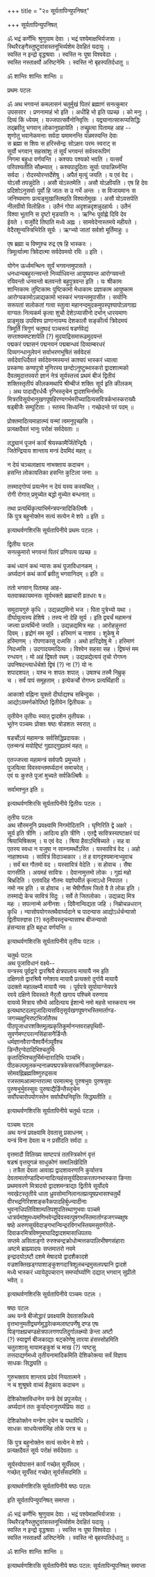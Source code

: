 +++
title = "२० सूर्यतापिन्युपनिषत्"

+++
सूर्यतापिन्युपनिषत्

ॐ भद्रं कर्णेभिः श्रुणुयाम देवाः ।  भद्रं पश्येमाक्षभिर्यजत्राः ।  
स्थिरैरङ्गैस्तुष्टुवांसस्तनूभिर्व्यशेम देवहितं यदायुः ।  
स्वस्ति न इन्द्रो वृद्धश्रवाः ।  स्वस्ति नः पूषा विश्ववेदाः ।  
स्वस्ति नस्तार्क्ष्यो अरिष्टनेमिः । स्वस्ति नो बृहस्पतिर्दधातु ॥

ॐ शान्तिः शान्तिः शान्तिः ॥

प्रथमः पटलः

ॐ अथ भगवन्तं कमलासनं चतुर्मुखं पितरं ब्रह्माणं सनत्कुमार  
उपससार । प्रणनामाहं भो इति । अधीहि भो इति पप्रच्छ । को मनुः ।  
दिव्यं किं ध्येयम् । यज्जपात्सर्वैनोनिवृत्तिः । यद्व्यानात्सारूप्यसिद्धिः  
तद्ब्रवीतु भगवान् लोकानुग्रहायेति । तच्छ्रुत्वा पितामह आह --  
शृणोतु भवानेकमनाः सर्वदा यमामनन्ति यन्नमस्यन्ति देवाः  
स ब्रह्मा स शिवः स हरिस्सेन्द्रः सोऽक्षरः परमः स्वराट् स  
सूर्यो भगवान् सहस्रांशुः तं सूर्यं भगवन्तं सर्वस्वरूपिणं  
निगमा बहुधा वर्णयन्ति । कश्यपः पश्यको भवति । यत्सर्वं  
परिपश्यतीति सौक्ष्म्यात् । कश्यपादुदिताः सूर्याः पापान्निर्घ्नन्ति  
सर्वदा । रोदस्योरन्तर्देशेषु । अपैतं मृत्युं जयति । य एवं वेद ।  
योऽसौ तपन्नुदेति । असौ योऽस्तमेति । असौ योऽक्षीयति । एष हि देवः  
प्रदिशोऽनुसर्वाः पूर्वो हि जातः स उ गर्भे अन्तः । स विजायमानः स  
जनिष्यमाणः प्रत्यङ्मुखास्तिष्ठति विश्वतोमुखः । असौ योऽवसर्पति  
नीलग्रीवो विलोहितः । उतैनं गोपा अदृशन्नदृशन्नुदहार्यः । उतैनं  
विश्वा भूतानि स दृष्टो मृडयाति नः । ऋग्भिः पूर्वाह्णे दिवि देव  
ईयते । यजुर्वेदे तिष्ठति मध्ये अह्नः । सामवेदेनास्तमये महीयते ।  
वेदैरशून्यस्त्रिभिरेति सूर्यः । ऋग्भ्यो जातां सर्वशो मूर्तिमाहुः ॥

एष ब्रह्मा च विष्णुश्च रुद्र एष हि भास्करः ।  
त्रिमूर्त्यात्मा त्रिवेदात्मा सर्वदेवमयो रविः ॥ इति ।

योगेन ऊर्ध्वमन्थिनः सूर्यं भगवन्तमुपासते ।  
धनधान्यबहुरत्नवन्तो निर्व्याधिवन्त आयुष्यवन्त आरोग्यवन्तो  
रयिवन्तो धनवन्तो बलवन्तो बहुपुत्रवन्त इति । यः श्रीकामः  
शान्तिकामः तुष्टिकामः पुष्टिकामो मेधाकामः प्रज्ञाकाम आयुष्काम  
आरोग्यकामोऽन्नाद्यकामो भास्करं भगवन्तमुपासीत । सयोनिः  
सरूपतां सलोकतां गत्वा स्तुत्वा महानन्दमुदकमुपस्पृश्यापोऽवगाह्य  
वाग्यतः नित्यकर्म कृत्वा शुचौ देशेऽप्यासीनो दर्भान् धारयमाणः  
प्राङ्मुख उपविश्य प्राणानायम्य देशकालौ सङ्कीर्त्य त्रिवेदमयं  
त्रिमूर्तिं त्रिगुणं चतुष्पदं पञ्चरूपं षडर्णवेद्यं  
सप्ताश्वमष्टशापेति (?) मुदयाद्रिसमारूढमुदयन्तं  
पद्मकरं पद्मासनं पद्मनयनं पद्मबान्धवं दिव्याम्बरधरं  
दिव्यगन्धानुलेपनं सर्वाभरणभूषितं सर्ववेदसं  
सर्वदेवाधिदैवतं सर्वदेवनमस्यन्तं काश्यपं भास्करं ध्यात्वा  
प्रस्कण्वः कण्वपुत्रो मुनिरस्य छन्दोऽनुष्टुब्भास्करो द्वादशात्मको  
दैवतमुदात्तस्वरो ज्ञानं नेत्रं सूर्यस्तत्त्वं प्रथमं बीजं द्वितीयं  
शक्तिस्तृतीयं कीलकमथापि श्रीम्बीजं शक्तिः सूर्य इति कीलकम्  
। अथ पादाद्यैरर्धर्चैः रृग्भिस्तृचेन द्वादशभिर्नामभिः  
मित्ररविसूर्यभानुखगपूषहिरण्यगर्भमरीच्यादित्यसवित्रर्कभास्कराख्यैः  
षड्बीजैः सम्पुटिताः । स्तस्य सिध्यन्ति । गच्छेदन्ते परं पदम् ॥

प्रोक्तमादित्यमाहात्म्यं यन्मां त्वमनुपृच्छसि ।  
प्रत्यक्षदैवतं भानुः परोक्षं सर्वदेवताः ॥

तद्ध्यानं पूजनं कार्यं श्रेयस्कामैर्जितेन्द्रियैः ।  
जितेन्द्रियाय शान्ताय मन्त्रं देयमिदं महत् ॥

न देयं चञ्चलाक्षाय नाभक्ताय कदाचन ।  
हसन्ति लोकायतिका हसन्ति कुटिला जनाः ॥

तस्माद्गोप्यं प्रयत्नेन न देयं यस्य कस्यचित् ।  
रोगी रोगात् प्रमुच्येत बद्धो मुच्येत बन्धनात् ॥

तथा प्रत्यर्थिकृत्याभिर्मन्त्रयन्त्रादिकिल्विषैः ।  
किं पुत्र बहुनोक्तेन सत्यं सत्येन मे शपे ॥ इति ॥

इत्याथर्वणशिरसि सूर्यतापिनीये प्रथमः पटलः ।

द्वितीयः पटलः  
सनत्कुमारो भगवन्तं पितरं प्रणिपत्य पप्रच्छ ॥

कथं ध्यानं कथं न्यासः कथं पूजाविधानकम् ।  
अर्घ्यदानं कथं कार्यं ब्रवीतु भगवानिदम् ॥ इति ॥

ततो भगवान् पितामह आह-  
यतवाक्कायमनसः सूर्यभक्तो ब्रह्मचारी व्रतधरः ष॥

समुदायगुरुं कृधि । उद्यन्नद्यमिनो भज । पिता पुत्रेभ्यो यथा ।  
दीर्घायुत्वस्य हेशिषे । तस्य नो देहि सूर्य । इति द्व्यर्चं महामन्त्रं  
जप्त्वा प्रत्यर्थिनो जयति । उद्यन्नद्यमित्र महः । आरोहन्नुत्तरां  
दिवम् । हृद्रोगं मम सूर्य । हरिमाणं च नाशय । शुकेषु मे  
हरिमाणम् । रोपणाकासु दध्मसि । अथो हारिद्रवेषु मे । हरिमाणं  
निदध्मसि । उदगादयमादित्यः । विश्वेन सहसा सह । द्विषन्तं मम  
रन्धयन् । मो अहं द्विषतो रथम् । उद्यन्नद्येत्ययं तृचो रोगघ्नः  
उपनिषदन्त्यार्धर्चशो द्विषं (?) ना (?) यो नः  
शपादशपत् । यश्च नः शपतः शपात् । उषाश्च तस्मै निम्रुक्  
च । सर्वं पापं समूहताम् । इत्येकर्चो रोगघ्नः प्रत्यर्थिहारी ॥

आकाशो वह्निना युक्तो दीर्घाद्यश्च सबिन्दुकः ।  
आद्योऽयमर्णकोपिष्ठो द्वितीयेन द्वितीयकः ॥

तृतीयेन तृतीयः स्यात् द्वादशेन तृतीयकः ।  
भूतेन पञ्चमः प्रोक्तः षष्ठः षोडशतः स्वरात् ॥

षडर्चोऽयं महामन्त्रः सर्वसिद्धिप्रदायकः ।  
एतन्मन्त्रं मयोद्दिष्टं गुह्याद्गुह्यतमं महत् ॥

एतज्जप्त्वा महामन्त्रं सर्वपापैः प्रमुच्यते ।  
पूजयित्वा विवस्वन्तमर्घ्यदानं समाचरेत् ।  
एवं यः कुरुते पूजां मुच्यते सर्वकिल्बिषैः ॥

सर्वामश्नुत इति ॥

इत्याथर्वणशिरसि सूर्यतापिनीये द्वितीयः पटलः ।

तृतीयः पटलः  
अथ सौरमनूनि प्रवक्ष्यामि निगमोदितानि । घृणिरिति द्वे अक्षरे ।  
सूर्य इति त्रीणि । आदित्य इति त्रीणि । एतद्वै सावित्रस्याष्टाक्षरं पदं  
श्रियाभिषिक्तम् । य एवं वेद । श्रिया हैवाऽभिषिच्यते । सह वा  
एतस्य स्वधा न यजुषा न साम्नामर्थोऽस्ति । यस्सावित्रं वेद । अहो  
नाहाश्वथ्यः । सावित्रं विदाञ्चकार । तं ह वागदृश्यमानाभ्युवाच  
। सर्वं बत गौतमो वद । यस्सावित्रं वेदेति । स होवाच । सैषा  
वागसीति । अयमहं सावित्रः । देवानामुत्तमो लोकः । गुह्यं महो  
बिभ्रदिति । एतावदिह गौतमः यज्ञोपवीतं कृत्वाऽधो निपपात ।  
नमो नम इति । स होवाच । मा भैषीर्गौतम जितो वै ते लोक इति ।  
तस्माद्ये केच सावित्रं विदुः । सर्वे ते जितलोकाः । उद्यन्नद्य मित्र  
महः । सपत्नान्मे अनीनशः । दिवैनान्विद्यता जहि । निम्रोचन्नधरान्  
कृधि । न्यासोपयोगस्तथैवार्घ्यदाने च पादन्यास आद्योऽर्धर्चन्यासो  
द्वितीयरुज्ञस (?) स्तृतीयस्तृचन्यासश्च बीजन्यासो  
हंसन्यास इति बहुधा वर्णयन्ति ॥

इत्याथर्वणशिरसि सूर्यतापिनीये तृतीयः पटलः ।

चतुर्थः पटलः  
अथ पूजाविधानं वक्ष्ये--  
यन्त्रस्य पूर्वद्वारे द्वारश्रियै क्षेत्रपालाय मायायै नम इति  
दक्षिणतो द्वारश्रियै गणेशाय मायायै प्रत्यक्तो दुर्गायै मायायै  
उदक्तो महालक्ष्म्यै मायायै नमः । पूर्वपत्रे सूर्यायाग्नेयपत्रे  
रवये दक्षिणे विवस्वते नैरृतौ खगाय पश्चिमे वरुणाय  
वायव्ये मित्राय सौम्ये आदित्याय ईशान्ये नमो महसे भास्कराय नम  
इत्यथाष्टदलपूजादित्यसवितृसूर्यखगपूषगभस्तिमार्ताण्ड-  
जगच्चक्षुभिरष्टभिर्जातैरथ  
पीठपूजाधारशक्तिमूलप्रकृतिकूर्मानन्तवराहपृथिवी-  
सुवर्णमण्टपरत्नसिंहासनैर्ङिन्तैः  
धर्मज्ञानवैराग्यैश्वर्यैर्नञ्पूर्वैश्च  
ङिन्तैरृग्वेदादिभिश्चतुर्भिः  
कृतादिभिश्चतुर्भिर्मन्दारादिभिः पञ्चभि।  
पीठकल्पमूलकन्दनाळपद्मपत्रकेसरकर्णिकासूर्यमण्डल-  
सोमवह्निब्रह्मविष्णुरुद्रसत्व  
रजस्तमआत्मान्तरात्मा परमात्मभूः पुरुषभुवः पुरुषसुवः  
पुरुषभूर्भुवस्सुवः पुरुषाद्यैर्ङिन्तैस्तृचेन  
सर्वोपचारोपयोगस्तेन सर्वाघौघनिवृत्तिः सिद्ध्यतीति ॥

इत्याथर्वणशिरसि सूर्यतापिनीये चतुर्थः पटलः ।

पञ्चमः पटलः  
अथ यन्त्रं प्रवक्ष्यामि देवतासु प्रसाधनम् ।  
यन्त्रं विना देवता च न प्रसीदति सर्वदा ॥

वृत्तमादौ विलिख्य साष्टपत्रं ततस्त्रिकोणं वृत्तं  
षडश्रं वृत्तयुगळं साधुकोणं समालिखेदिति  
। तत्रैता देवता आवाह्य द्वादशावरणानि कुर्यात्तत्र  
देवतामार्ताण्डादिभान्वादित्यहंससूर्यदिवाकरतपनभास्करा ङिन्ताः  
प्रथमावरणे मित्रादयो द्वादशमन्त्राद्याः द्वितीये सूर्योदये  
नवखेटस्तृतीये धाता ध्रुवसोमानिलानलप्रत्यूषप्रभासश्चतुर्थे  
वीरभद्रगिरिशशङ्करैकपादहिर्बुध्न्यादीनाः  
भुवनाधिपतिविशाम्पतिपशुपतिस्थाणुभवाः पञ्चमे  
धात्रर्यमांशुमध्यमणिभवेन्द्रविवस्वत्पूषगभस्तिमार्ताण्डजगच्चक्षुषः  
षष्ठे अरुणसूर्यवेदाङ्गभान्विन्द्ररविगभस्तियमसुवर्णरेतो-  
दिवाकरमित्रविष्णुमाघादिद्वादशमासाधिपतयः  
सप्तमे असिताङ्गो रुरुश्चन्द्रक्रोधोन्मत्तकपालिभीषणसंहाराः  
अष्टमे ब्राह्म्यादयः सप्तमातरो नवमे  
इन्द्रादयोऽष्टौ दशमे मेषादयो द्वादशैकादशे  
वज्रशक्तिखड्गपाशाङ्कुशगदात्रिशूलचन्द्रमुसलपद्मानि द्वादशे  
मध्ये भास्करं ध्यायेदुपचारान् समर्प्यार्घ्याणि दद्यात् भगवान् सुप्रीतो  
भवेत् ॥

इत्याथर्वणशिरसि सूर्यतापिनीये पञ्चमः पटलः ।

षष्ठः पटलः  
अथ यन्त्रे बीजोद्धारं प्रवक्ष्यामि देवतासन्निधये  
वृत्तभानुमतीद्व्यर्णमुद्धरेत्कमलाष्टपर्णेषु दण्ड एषः  
पिङ्गाक्षप्रचण्डक्षेत्रपालगणपतिदुर्गालक्ष्म्यो ङेन्ता अष्टौ  
(?) स्याद्वर्ण बीजकाद्याः षट्कोणेषु तारया हंसस्सोहमिति  
चतुराशासु मायामङ्कुशं च माख (?) प्वष्टसु  
तत्तदाद्यर्णमध्ये तृतीयनामादिकमिति देशिकोक्त्या सर्वं विज्ञाय  
साधकः सिद्ध्यति ॥

गुरुभक्ताय शान्ताय प्रदेयं नियतात्मने ।  
न च शुश्रूषवे वाच्यं हैतुकाय कदाचन ॥

देशिकोक्तविधानेन यन्त्रे देवं प्रपूजयेत् ।  
अर्घ्यदानं ततः कुर्याद्भानुरर्घ्यप्रियः सदा ॥

देशिकोक्तेन मन्त्रेण तृचेन च यथाविधि ।  
साधकः साधयेत्सर्वमिह लोके परत्र च ॥

किं पुत्र बहुनोक्तेन सत्यं सत्येन मे शपे ।  
प्रत्यक्षदैवतं सूर्यः परोक्षं सर्वदेवताः ॥

सूर्यस्योपासनं कार्यं गच्छेत् सूर्यँसदम् ।  
गच्छेत् सूर्यँसदं गच्छेत् सूर्यसँसदमिति ॥

इत्याथर्वणशिरसि सूर्यतापिनीये षष्ठः पटलः

इति सूर्यतापिन्युपनिषत् समाप्ता ।

ॐ भद्रं कर्णेभिः श्रुणुयाम देवाः ।  भद्रं पश्येमाक्षभिर्यजत्राः ।  
स्थिरैरङ्गैस्तुष्टुवांसस्तनूभिर्व्यशेम देवहितं यदायुः ।  
स्वस्ति न इन्द्रो वृद्धश्रवाः ।  स्वस्ति नः पूषा विश्ववेदाः ।  
स्वस्ति नस्तार्क्ष्यो अरिष्टनेमिः । स्वस्ति नो बृहस्पतिर्दधातु ॥

ॐ शान्तिः शान्तिः शान्तिः ॥

इत्याथर्वणशिरसि सूर्यतापिनीये षष्ठः पटल: 
सूर्यतापिन्युपनिषत् समाप्ता 
